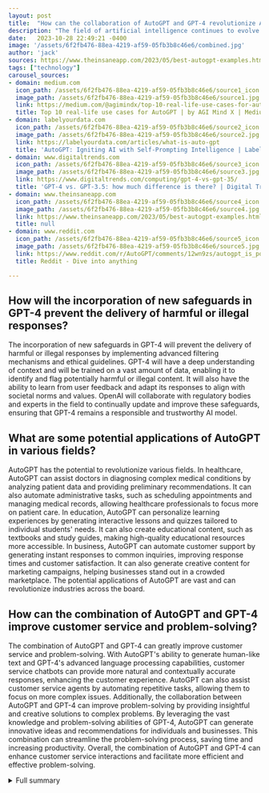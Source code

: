 ```yaml
---
layout: post
title:  "How can the collaboration of AutoGPT and GPT-4 revolutionize AI-powered interactions and problem-solving?"
description: "The field of artificial intelligence continues to evolve with remarkable developments, and AutoGPT is at the forefront of innovation. With the power of GPT-4, AutoGPT showcases its versatility and autonomy, revolutionizing various industries. Let's delve deeper into the capabilities and possibilities of AutoGPT and GPT-4 in this inspirational article."
date:   2023-10-28 22:49:21 -0400
image: '/assets/6f2fb476-88ea-4219-af59-05fb3b8c46e6/combined.jpg'
author: 'jack'
sources: https://www.theinsaneapp.com/2023/05/best-autogpt-examples.html https://www.reddit.com/r/AutoGPT/comments/12wn9zs/autogpt_is_powerful_but_frustrates_me_when_it/ https://medium.com/@agimindx/top-10-real-life-use-cases-for-autogpt-796969ec5cf8 https://labelyourdata.com/articles/what-is-auto-gpt https://www.digitaltrends.com/computing/gpt-4-vs-gpt-35/
tags: ["technology"]
carousel_sources:
- domain: medium.com
  icon_path: /assets/6f2fb476-88ea-4219-af59-05fb3b8c46e6/source1_icon.jpg
  image_path: /assets/6f2fb476-88ea-4219-af59-05fb3b8c46e6/source1.jpg
  link: https://medium.com/@agimindx/top-10-real-life-use-cases-for-autogpt-796969ec5cf8
  title: Top 10 real-life use cases for AutoGPT | by AGI Mind X | Medium
- domain: labelyourdata.com
  icon_path: /assets/6f2fb476-88ea-4219-af59-05fb3b8c46e6/source2_icon.jpg
  image_path: /assets/6f2fb476-88ea-4219-af59-05fb3b8c46e6/source2.jpg
  link: https://labelyourdata.com/articles/what-is-auto-gpt
  title: 'AutoGPT: Igniting AI with Self-Prompting Intelligence | Label Your Data'
- domain: www.digitaltrends.com
  icon_path: /assets/6f2fb476-88ea-4219-af59-05fb3b8c46e6/source3_icon.jpg
  image_path: /assets/6f2fb476-88ea-4219-af59-05fb3b8c46e6/source3.jpg
  link: https://www.digitaltrends.com/computing/gpt-4-vs-gpt-35/
  title: 'GPT-4 vs. GPT-3.5: how much difference is there? | Digital Trends'
- domain: www.theinsaneapp.com
  icon_path: /assets/6f2fb476-88ea-4219-af59-05fb3b8c46e6/source4_icon.jpg
  image_path: /assets/6f2fb476-88ea-4219-af59-05fb3b8c46e6/source4.jpg
  link: https://www.theinsaneapp.com/2023/05/best-autogpt-examples.html
  title: null
- domain: www.reddit.com
  icon_path: /assets/6f2fb476-88ea-4219-af59-05fb3b8c46e6/source5_icon.jpg
  image_path: /assets/6f2fb476-88ea-4219-af59-05fb3b8c46e6/source5.jpg
  link: https://www.reddit.com/r/AutoGPT/comments/12wn9zs/autogpt_is_powerful_but_frustrates_me_when_it/
  title: Reddit - Dive into anything

---
```


## How will the incorporation of new safeguards in GPT-4 prevent the delivery of harmful or illegal responses?
The incorporation of new safeguards in GPT-4 will prevent the delivery of harmful or illegal responses by implementing advanced filtering mechanisms and ethical guidelines. GPT-4 will have a deep understanding of context and will be trained on a vast amount of data, enabling it to identify and flag potentially harmful or illegal content. It will also have the ability to learn from user feedback and adapt its responses to align with societal norms and values. OpenAI will collaborate with regulatory bodies and experts in the field to continually update and improve these safeguards, ensuring that GPT-4 remains a responsible and trustworthy AI model.

## What are some potential applications of AutoGPT in various fields?
AutoGPT has the potential to revolutionize various fields. In healthcare, AutoGPT can assist doctors in diagnosing complex medical conditions by analyzing patient data and providing preliminary recommendations. It can also automate administrative tasks, such as scheduling appointments and managing medical records, allowing healthcare professionals to focus more on patient care. In education, AutoGPT can personalize learning experiences by generating interactive lessons and quizzes tailored to individual students' needs. It can also create educational content, such as textbooks and study guides, making high-quality educational resources more accessible. In business, AutoGPT can automate customer support by generating instant responses to common inquiries, improving response times and customer satisfaction. It can also generate creative content for marketing campaigns, helping businesses stand out in a crowded marketplace. The potential applications of AutoGPT are vast and can revolutionize industries across the board.

## How can the combination of AutoGPT and GPT-4 improve customer service and problem-solving?
The combination of AutoGPT and GPT-4 can greatly improve customer service and problem-solving. With AutoGPT's ability to generate human-like text and GPT-4's advanced language processing capabilities, customer service chatbots can provide more natural and contextually accurate responses, enhancing the customer experience. AutoGPT can also assist customer service agents by automating repetitive tasks, allowing them to focus on more complex issues. Additionally, the collaboration between AutoGPT and GPT-4 can improve problem-solving by providing insightful and creative solutions to complex problems. By leveraging the vast knowledge and problem-solving abilities of GPT-4, AutoGPT can generate innovative ideas and recommendations for individuals and businesses. This combination can streamline the problem-solving process, saving time and increasing productivity. Overall, the combination of AutoGPT and GPT-4 can enhance customer service interactions and facilitate more efficient and effective problem-solving.



<details>
  <summary>Full summary</summary>
<p>The field of artificial intelligence continues to evolve at a rapid pace, with new developments and breakthroughs constantly reshaping the landscape. One notable project that has garnered significant attention is AutoGPT, an open-source initiative created by developer Significant Gravitas. Built on the foundation of GPT-3.5 or GPT-4, AutoGPT has the remarkable ability to achieve goals autonomously, eliminating the need for human intervention.</p>
<p>AutoGPT has showcased its potential in numerous use cases, demonstrating the capabilities of automated systems. From ordering pizza to creating games and websites, coding to predicting hay fever, writing blogs to researching proteins, AutoGPT has proven its versatility and adaptability. It can even automate chatbots, Twitter accounts, and product sales in a Shopify store. The possibilities are seemingly endless.</p>
<p>In the realm of language models, GPT-4 emerges as the latest innovation from OpenAI. Boasting impressive improvements over its predecessor, GPT-3.5, GPT-4 sets a new standard for natural language processing.</p>
<p>One of the standout features of GPT-4 is its ability to consider over 1 trillion parameters when generating responses. This expanded parameter space enables GPT-4 to generate more accurate and contextually coherent text. Additionally, GPT-4 is trained on newer data, allowing it to stay updated with the ever-evolving language patterns.</p>
<p>An important aspect of GPT-4 is the incorporation of new safeguards to prevent the delivery of harmful or illegal responses. OpenAI has taken significant steps to ensure the responsible use of AI, implementing mechanisms that reduce inappropriate or biased outputs.</p>
<p>Furthermore, GPT-4 exhibits enhanced understanding of prompts with multiple factors and possesses an improved context window, retaining more information from conversations. Although GPT-4's response time may be slower for larger outputs, its advanced programming capabilities enable it to improve code snippets based on prompts.</p>
<p>The capabilities of GPT-4 extend beyond text. It can understand images and provide suggestions based on visual content, opening up new possibilities for creative endeavors and problem-solving.</p>
<p>To unlock even greater potential, GPT-4 can be combined with other AI models to generate novel AI art, showcasing the true power of collaborative intelligence.</p>
<p>As AutoGPT combines the remarkable functionalities of GPT-3.5 and GPT-4 through its API, it becomes an experimental open-source project that pushes the boundaries of the GPT-4 language model. It allows developers to create projects, iterate on prompts, and review each iteration to improve and build upon the AI's capabilities.</p>
<p>AutoGPT operates on a feedback loop, constantly learning and refining its abilities. It asks for permission after every prompt, ensuring the project is heading in the right direction. With the ability to scrape the web for information and autonomously perform tasks, AutoGPT brings a new level of autonomy and intelligence to the table.</p>
<p>Installation and requirements for AutoGPT involve cloning the repository, installing dependencies, and setting API keys. Once installed, AutoGPT can be run using 'python scripts/main.py'. The future of AutoGPT can be followed on Twitter through the account of Significant Gravitas (SigGravitas).</p>
<p>The implications of AutoGPT and GPT-4 are vast and far-reaching. Autonomous AI agents like AutoGPT can act as personal assistants, managing daily tasks, drafting professional emails, and even translating languages for efficient communication. They serve as virtual tutors, providing personalized learning experiences, and virtual medical assistants, aiding in patient diagnosis and initial recommendations.</p>
<p>AutoGPT's ability to generate human-like text opens up possibilities in content creation, creative collaboration, and even business applications such as finance and recruitment. By leveraging AutoGPT's capabilities, individuals can draft compelling articles, brainstorm innovative ideas, and generate personalized travel itineraries.</p>
<p>The collaboration between AutoGPT and GPT-4 represents a significant step forward in the development of generative AI. Together, they enable more nuanced and organic interactions between humans and machines, with implications for customer service improvement, content automation, and problem-solving.</p>
<p>In conclusion, the combination of AutoGPT with the advancements of GPT-4 presents a compelling narrative for the future of AI. As these technologies continue to evolve and mature, we can expect even greater breakthroughs that will shape the way we interact with machines and leverage their capabilities. Exciting times lie ahead as the frontiers of AI are continuously pushed, expanding the realm of what's possible.</p>
</details>
